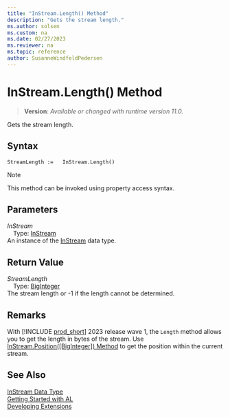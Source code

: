 ```yaml
---
title: "InStream.Length() Method"
description: "Gets the stream length."
ms.author: solsen
ms.custom: na
ms.date: 02/27/2023
ms.reviewer: na
ms.topic: reference
author: SusanneWindfeldPedersen
---
```

[//]: # (START>DO_NOT_EDIT)
[//]: # (IMPORTANT:Do not edit any of the content between here and the END>DO_NOT_EDIT.)
[//]: # (Any modifications should be made in the .xml files in the ModernDev repo.)
# InStream.Length() Method
> **Version**: _Available or changed with runtime version 11.0._

Gets the stream length.


## Syntax
```AL
StreamLength :=   InStream.Length()
```
> [!NOTE]
> This method can be invoked using property access syntax.
## Parameters
*InStream*  
&emsp;Type: [InStream](instream-data-type.md)  
An instance of the [InStream](instream-data-type.md) data type.  

## Return Value
*StreamLength*  
&emsp;Type: [BigInteger](../biginteger/biginteger-data-type.md)  
The stream length or -1 if the length cannot be determined.


[//]: # (IMPORTANT: END>DO_NOT_EDIT)

## Remarks

With [!INCLUDE [prod_short](../../includes/prod_short.md)] 2023 release wave 1, the `Length` method allows you to get the length in bytes of the stream. Use [InStream.Position([BigInteger]) Method](instream-position-method.md) to get the position within the current stream.

## See Also
[InStream Data Type](instream-data-type.md)  
[Getting Started with AL](../../devenv-get-started.md)  
[Developing Extensions](../../devenv-dev-overview.md)